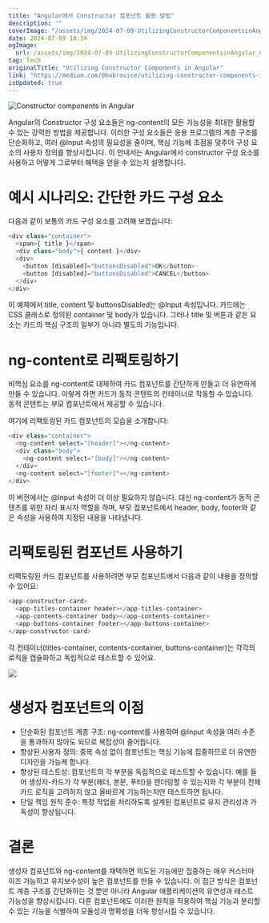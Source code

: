 ```yaml
---
title: "Angular에서 Constructor 컴포넌트 활용 방법"
description: ""
coverImage: "/assets/img/2024-07-09-UtilizingConstructorComponentsinAngular_0.png"
date: 2024-07-09 10:34
ogImage:
  url: /assets/img/2024-07-09-UtilizingConstructorComponentsinAngular_0.png
tag: Tech
originalTitle: "Utilizing Constructor Components in Angular"
link: "https://medium.com/@bobrovice/utilizing-constructor-components-in-angular-2289cd950051"
isUpdated: true
---
```


![Constructor components in Angular](/assets/img/2024-07-09-UtilizingConstructorComponentsinAngular_0.png)

Angular의 Constructor 구성 요소들은 ng-content의 모든 가능성을 최대한 활용할 수 있는 강력한 방법을 제공합니다. 이러한 구성 요소들은 응용 프로그램의 계층 구조를 단순화하고, 여러 @Input 속성의 필요성을 줄이며, 핵심 기능에 초점을 맞추어 구성 요소의 사용자 정의를 향상시킵니다. 이 안내서는 Angular에서 constructor 구성 요소를 사용하고 어떻게 그로부터 혜택을 얻을 수 있는지 설명합니다.

# 예시 시나리오: 간단한 카드 구성 요소

다음과 같이 보통의 카드 구성 요소를 고려해 보겠습니다:

<div class="content-ad"></div>

```js
<div class="container">
  <span>{ title }</span>
  <div class="body">{ content }</div>
  <div>
    <button [disabled]="buttonsDisabled">OK</button>
    <button [disabled]="buttonsDisabled">CANCEL</button>
  </div>
</div>
```

이 예제에서 title, content 및 buttonsDisabled는 @Input 속성입니다. 카드에는 CSS 클래스로 정의된 container 및 body가 있습니다. 그러나 title 및 버튼과 같은 요소는 카드의 핵심 구조의 일부가 아니라 별도의 기능입니다.

# ng-content로 리팩토링하기

비핵심 요소를 ng-content로 대체하여 카드 컴포넌트를 간단하게 만들고 더 유연하게 만들 수 있습니다. 이렇게 하면 카드가 동적 콘텐트의 컨테이너로 작동할 수 있습니다. 동적 콘텐트는 부모 컴포넌트에서 제공할 수 있습니다.

<div class="content-ad"></div>

여기에 리팩토링된 카드 컴포넌트의 모습을 소개합니다:

```js
<div class="container">
  <ng-content select="[header]"></ng-content>
  <div class="body">
    <ng-content select="[body]"></ng-content>
  </div>
  <ng-content select="[footer]"></ng-content>
</div>
```

이 버전에서는 @Input 속성이 더 이상 필요하지 않습니다. 대신 ng-content가 동적 콘텐츠를 위한 자리 표시자 역할을 하며, 부모 컴포넌트에서 header, body, footer와 같은 속성을 사용하여 지정된 내용을 나타냅니다.

# 리팩토링된 컴포넌트 사용하기

<div class="content-ad"></div>

리팩토링된 카드 컴포넌트를 사용하려면 부모 컴포넌트에서 다음과 같이 내용을 정의할 수 있어요:

```js
<app-constructor-card>
  <app-titles-container header></app-titles-container>
  <app-contents-container body></app-contents-container>
  <app-buttons-container footer></app-buttons-container>
</app-constructor-card>
```

각 컨테이너(titles-container, contents-container, buttons-container)는 각각의 로직을 캡슐화하고 독립적으로 테스트할 수 있어요.

<img src="https://miro.medium.com/v2/resize:fit:852/1*WqeRE4DdLnuQqJzZWw7mdw.gif" />

<div class="content-ad"></div>

# 생성자 컴포넌트의 이점

- 단순화된 컴포넌트 계층 구조: ng-content를 사용하여 @Input 속성을 여러 수준을 통과하지 않아도 되므로 복잡성이 줄어듭니다.
- 향상된 사용자 정의: 중복 속성 없이 컴포넌트는 핵심 기능에 집중하므로 더 유연한 디자인을 가능케 합니다.
- 향상된 테스트성: 컴포넌트의 각 부분을 독립적으로 테스트할 수 있습니다. 예를 들어 생성자-카드가 각 부분(헤더, 본문, 푸터)을 렌더링할 수 있는지와 각 부분이 전체 카드 로직을 고려하지 않고 올바르게 기능하는지만 테스트하면 됩니다.
- 단일 책임 원칙 준수: 특정 작업을 처리하도록 설계된 컴포넌트로 유지 관리성과 가독성이 향상됩니다.

# 결론

생성자 컴포넌트와 ng-content를 채택하면 의도된 기능에만 집중하는 매우 커스터마이즈 가능하고 유지보수성이 높은 컴포넌트를 만들 수 있습니다. 이 접근 방식은 컴포넌트 계층 구조를 간단화하는 것 뿐만 아니라 Angular 애플리케이션의 유연성과 테스트 가능성을 향상시킵니다. 다른 컴포넌트에도 이러한 원칙을 적용하여 핵심 기능과 분리할 수 있는 기능을 식별하여 모듈성과 명확성을 더욱 향상시킬 수 있습니다.
